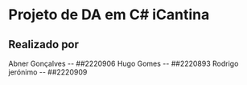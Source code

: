 # Projeto de DA em C# iCantina

## Realizado por
Abner Gonçalves -- ##2220906
Hugo Gomes -- ##2220893
Rodrigo jerónimo -- ##2220909
